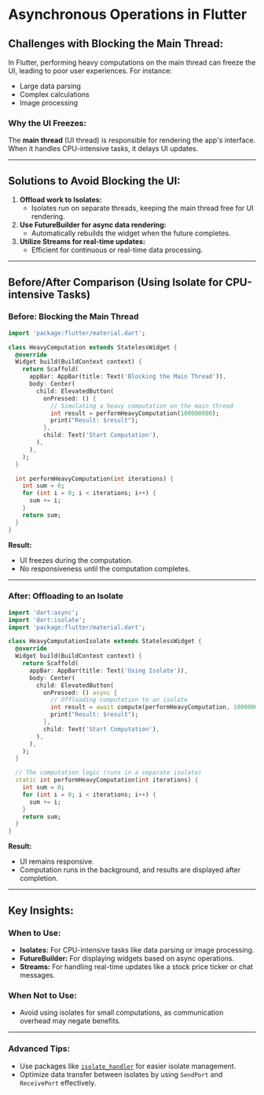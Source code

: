 # Asynchronous Operations in Flutter

## Challenges with Blocking the Main Thread:
In Flutter, performing heavy computations on the main thread can freeze the UI, leading to poor user experiences. For instance:
- Large data parsing
- Complex calculations
- Image processing

### Why the UI Freezes:
The **main thread** (UI thread) is responsible for rendering the app's interface. When it handles CPU-intensive tasks, it delays UI updates.

---

## Solutions to Avoid Blocking the UI:
1. **Offload work to Isolates:**
   - Isolates run on separate threads, keeping the main thread free for UI rendering.
2. **Use FutureBuilder for async data rendering:**
   - Automatically rebuilds the widget when the future completes.
3. **Utilize Streams for real-time updates:**
   - Efficient for continuous or real-time data processing.

---

## Before/After Comparison (Using Isolate for CPU-intensive Tasks)

### Before: Blocking the Main Thread
```dart
import 'package:flutter/material.dart';

class HeavyComputation extends StatelessWidget {
  @override
  Widget build(BuildContext context) {
    return Scaffold(
      appBar: AppBar(title: Text('Blocking the Main Thread')),
      body: Center(
        child: ElevatedButton(
          onPressed: () {
            // Simulating a heavy computation on the main thread
            int result = performHeavyComputation(100000000);
            print("Result: $result");
          },
          child: Text('Start Computation'),
        ),
      ),
    );
  }

  int performHeavyComputation(int iterations) {
    int sum = 0;
    for (int i = 0; i < iterations; i++) {
      sum += i;
    }
    return sum;
  }
}
```

**Result:**
- UI freezes during the computation.
- No responsiveness until the computation completes.

---

### After: Offloading to an Isolate
```dart
import 'dart:async';
import 'dart:isolate';
import 'package:flutter/material.dart';

class HeavyComputationIsolate extends StatelessWidget {
  @override
  Widget build(BuildContext context) {
    return Scaffold(
      appBar: AppBar(title: Text('Using Isolate')),
      body: Center(
        child: ElevatedButton(
          onPressed: () async {
            // Offloading computation to an isolate
            int result = await compute(performHeavyComputation, 100000000);
            print("Result: $result");
          },
          child: Text('Start Computation'),
        ),
      ),
    );
  }

  // The computation logic (runs in a separate isolate)
  static int performHeavyComputation(int iterations) {
    int sum = 0;
    for (int i = 0; i < iterations; i++) {
      sum += i;
    }
    return sum;
  }
}
```

**Result:**
- UI remains responsive.
- Computation runs in the background, and results are displayed after completion.

---

## Key Insights:
### When to Use:
- **Isolates:** For CPU-intensive tasks like data parsing or image processing.
- **FutureBuilder:** For displaying widgets based on async operations.
- **Streams:** For handling real-time updates like a stock price ticker or chat messages.

### When Not to Use:
- Avoid using isolates for small computations, as communication overhead may negate benefits.

---

### Advanced Tips:
- Use packages like [`isolate_handler`](https://pub.dev/packages/isolate_handler) for easier isolate management.
- Optimize data transfer between isolates by using `SendPort` and `ReceivePort` effectively.
